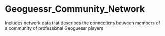 # Geoguessr_Community_Network
Includes network data that describes the connections between members of a community of professional Geoguessr players
